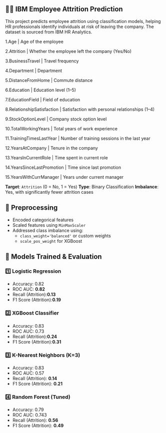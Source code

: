 ## 🧑‍💼 IBM Employee Attrition Prediction
This project predicts employee attrition using classification models, helping HR professionals identify individuals at risk of leaving the company. The dataset is sourced from IBM HR Analytics.

1.Age | Age of the employee

2.Attrition | Whether the employee left the company (Yes/No)

3.BusinessTravel | Travel frequency

4.Department | Department 

5.DistanceFromHome | Commute distance

6.Education | Education level (1–5)

7.EducationField | Field of education

8.RelationshipSatisfaction | Satisfaction with personal relationships (1–4)

9.StockOptionLevel | Company stock option level

10.TotalWorkingYears | Total years of work experience

11.TrainingTimesLastYear | Number of training sessions in the last year

12.YearsAtCompany | Tenure in the company

13.YearsInCurrentRole | Time spent in current role

14.YearsSinceLastPromotion | Time since last promotion

15.YearsWithCurrManager | Years under current manager

**Target**: `Attrition` (0 = No, 1 = Yes)
**Type**: Binary Classification
**Imbalance**: Yes, with significantly fewer attrition cases
## 🧹 Preprocessing

- Encoded categorical features
- Scaled features using `MinMaxScaler`
- Addressed class imbalance using:
  - `class_weight='balanced'` or custom weights
  - `scale_pos_weight` for XGBoost

## 🤖 Models Trained & Evaluation

### 1️⃣ Logistic Regression
- Accuracy: 0.82
- ROC AUC: **0.82**
- Recall (Attrition):**0.13**
- F1 Score (Attrition):**0.19**

### 2️⃣ XGBoost Classifier

- Accuracy: 0.83
- ROC AUC: 0.73
- Recall (Attrition):**0.24**
- F1 Score (Attrition):**0.31**

### 3️⃣ K-Nearest Neighbors (K=3)

- Accuracy: 0.83
- ROC AUC: 0.57
- Recall (Attrition): **0.14**
- F1 Score (Attrition): **0.21**
### 4️⃣ Random Forest (Tuned)

- Accuracy: 0.79
- ROC AUC: 0.743
- Recall (Attrition): **0.56**
- F1 Score (Attrition): **0.49**
